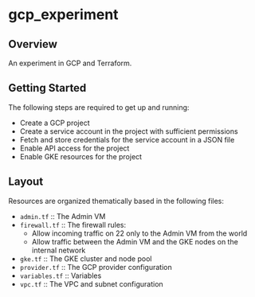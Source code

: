# gcp_experiment

## Overview

An experiment in GCP and Terraform.

## Getting Started

The following steps are required to get up and running:

- Create a GCP project
- Create a service account in the project with sufficient permissions
- Fetch and store credentials for the service account in a JSON file
- Enable API access for the project
- Enable GKE resources for the project

## Layout

Resources are organized thematically based in the following files:

- `admin.tf` :: The Admin VM
- `firewall.tf` :: The firewall rules:
    - Allow incoming traffic on 22 only to the Admin VM from the world
    - Allow traffic between the Admin VM and the GKE nodes on the internal network
- `gke.tf` :: The GKE cluster and node pool
- `provider.tf` :: The GCP provider configuration
- `variables.tf` :: Variables
- `vpc.tf` :: The VPC and subnet configuration
